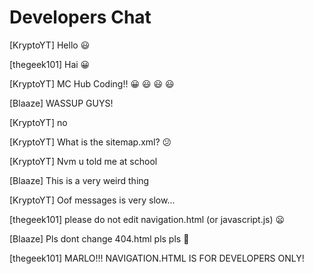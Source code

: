 # Developers Chat
[KryptoYT] Hello :smiley:

[thegeek101] Hai :grinning:

[KryptoYT] MC Hub Coding!! :grinning: :smiley: :smiley: :smiley:

[Blaaze] WASSUP GUYS!

[KryptoYT] no

[KryptoYT] What is the sitemap.xml? :confused:

[KryptoYT] Nvm u told me at school

[Blaaze] This is a very weird thing

[KryptoYT] Oof messages is very slow...

[thegeek101] please do not edit navigation.html (or javascript.js) :frowning:

[Blaaze] Pls dont change 404.html pls pls 🥺

[thegeek101] MARLO!!! NAVIGATION.HTML IS FOR DEVELOPERS ONLY!
